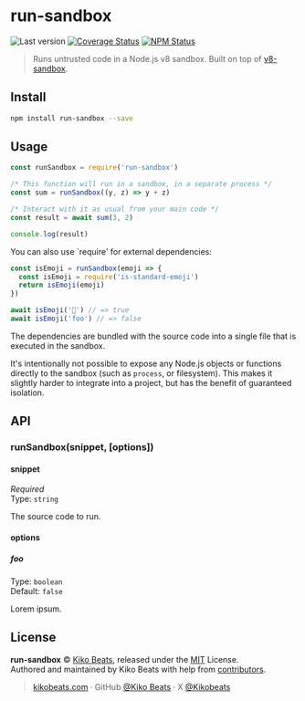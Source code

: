 # run-sandbox

![Last version](https://img.shields.io/github/tag/Kikobeats/run-sandbox.svg?style=flat-square)
[![Coverage Status](https://img.shields.io/coveralls/Kikobeats/run-sandbox.svg?style=flat-square)](https://coveralls.io/github/Kikobeats/run-sandbox)
[![NPM Status](https://img.shields.io/npm/dm/run-sandbox.svg?style=flat-square)](https://www.npmjs.org/package/run-sandbox)

> Runs untrusted code in a Node.js v8 sandbox. Built on top of [v8-sandbox](https://github.com/fulcrumapp/v8-sandbox).

## Install

```bash
npm install run-sandbox --save
```

## Usage

```js
const runSandbox = require('run-sandbox')

/* This function will run in a sandbox, in a separate process */
const sum = runSandbox((y, z) => y + z)

/* Interact with it as usual from your main code */
const result = await sum(3, 2)

console.log(result)
```

You can also use `require' for external dependencies:

```js
const isEmoji = runSandbox(emoji => {
  const isEmoji = require('is-standard-emoji')
  return isEmoji(emoji)
})

await isEmoji('🙌') // => true
await isEmoji('foo') // => false
```

The dependencies are bundled with the source code into a single file that is executed in the sandbox.

It's intentionally not possible to expose any Node.js objects or functions directly to the sandbox (such as `process`, or filesystem). This makes it slightly harder to integrate into a project, but has the benefit of guaranteed isolation.

## API

### runSandbox(snippet, [options])

#### snippet

*Required*<br>
Type: `string`

The source code to run.

#### options

##### foo

Type: `boolean`<br>
Default: `false`

Lorem ipsum.

## License

**run-sandbox** © [Kiko Beats](https://kikobeats.com), released under the [MIT](https://github.com/Kikobeats/run-sandbox/blob/master/LICENSE.md) License.<br>
Authored and maintained by Kiko Beats with help from [contributors](https://github.com/Kikobeats/run-sandbox/contributors).

> [kikobeats.com](https://kikobeats.com) · GitHub [@Kiko Beats](https://github.com/Kikobeats) · X [@Kikobeats](https://x.com/Kikobeats)
